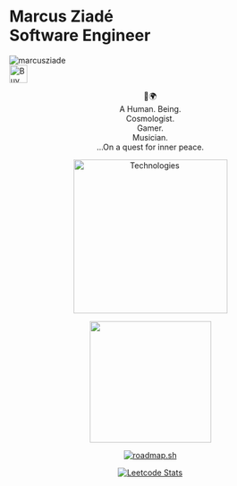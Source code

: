 # Marcus Ziadé<br>Software Engineer

<p align="left"> 
    <img src="https://komarev.com/ghpvc/?username=marcusziade&label=Profile%20views&color=0e75b6&style=flat" alt="marcusziade" /> <br>
    <a href='https://ko-fi.com/A0A6EOA7C' target='_blank'><img height='32' style='border:0px;height:32px;' src='https://cdn.ko-fi.com/cdn/kofi2.png?v=3' border='0' alt='Buy Me a Coffee at ko-fi.com' /></a>
</p>
<div style="text-align:center;">
    <p align="center">
    📍🌍<br>
    A Human. Being.<br>
    Cosmologist.<br>
    Gamer.<br>
    Musician.<br>
    ...On a quest for inner peace.
    </p>
    
<p align="center">
<a href="https://github.com/marcusziade?tab=repositories" align="center"><img height=275 src="https://github-readme-stats.vercel.app/api/top-langs/?username=marcusziade&theme=transparent&hide_border=true&layout=compact&langs_count=10&locale=en&custom_title=Technologies&hide=css,scss,html,HTTP,Pug,Ruby,Javascript,Dockerfile,Shell,PowerShell" alt="Technologies" /></a>
</a>
</p>

<div align="center">
  <a href="https://github.com/anuraghazra/github-readme-stats">
    <img height=217 src="https://github-readme-stats.vercel.app/api?username=marcusziade&hide_border=true&custom_title=Open%20Source&theme=transparent" />
  </a>
</div>

<p align="center">
<a href="https://roadmap.sh"><img src="https://api.roadmap.sh/v1-badge/wide/64746fdcc4ec366ad5b14aea?variant=dark" alt="roadmap.sh"/></a>
</p>

<a href="https://leetcode.com/marcusziade/" target="_blank">
    <p align="center">
        <img src="https://leetcard.jacoblin.cool/marcusziade?show_rank=false" alt="Leetcode Stats"/>
    </p>
</a>

</div>
